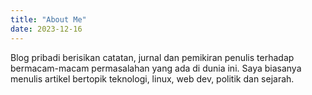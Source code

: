 ```yaml
---
title: "About Me"
date: 2023-12-16
---
```


Blog pribadi berisikan catatan, jurnal dan pemikiran penulis terhadap bermacam-macam permasalahan yang ada di dunia ini. Saya biasanya menulis artikel bertopik teknologi, linux, web dev, politik dan sejarah.


